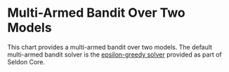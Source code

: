 # Multi-Armed Bandit Over Two Models

This chart provides a multi-armed bandit over two models. The default multi-armed bandit solver is the [epsilon-greedy solver](../../notebooks/epsilon_greedy_gcp.ipynb) provided as part of Seldon Core.